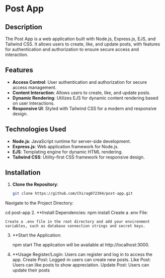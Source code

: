 # Post App

## Description

The Post App is a web application built with Node.js, Express.js, EJS, and Tailwind CSS. It allows users to create, like, and update posts, with features for authentication and authorization to ensure secure access and interaction.

## Features

- **Access Control**: User authentication and authorization for secure access management.
- **Content Interaction**: Allows users to create, like, and update posts.
- **Dynamic Rendering**: Utilizes EJS for dynamic content rendering based on user interactions.
- **Responsive UI**: Styled with Tailwind CSS for a modern and responsive design.

## Technologies Used

- **Node.js**: JavaScript runtime for server-side development.
- **Express.js**: Web application framework for Node.js.
- **EJS**: Templating engine for dynamic HTML rendering.
- **Tailwind CSS**: Utility-first CSS framework for responsive design.

## Installation

1. **Clone the Repository**:

   ```bash
   git clone https://github.com/Chirag072394/post-app.git

Navigate to the Project Directory:


cd post-app
2. **Install Dependencies:
    npm install
    Create a .env File:

    Create a .env file in the root directory and add your environment variables, such as database connection strings and secret keys.

3. **Start the Application:

    npm start
    The application will be available at http://localhost:3000.

4. **Usage
    Register/Login: Users can register and log in to access the app.
    Create Post: Logged-in users can create new posts.
    Like Post: Users can like posts to show appreciation.
    Update Post: Users can update their posts

